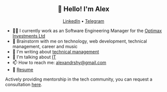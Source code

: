 <h2 align="center">👋 Hello! I'm Alex</h2>
<p align="center">
  <a href="https://www.linkedin.com/in/aleksandr-shulaev/">LinkedIn</a> •
  <a href="https://t.me/alexandrshy">Telegram</a>
</p>

- 👨‍💻 I currently work as an Software Engineering Manager for the <a href="https://github.com/optimaxdev">Optimax Investments Ltd</a>
- 💬 Brainstorm with me on technology, web development, technical management, career and music
- 📓 I'm writing about <a href="https://t.me/softlead">technical management</a>
- 🎤 I'm talking about <a href="https://redcircle.com/shows/optimax-prime">IT</a>
- 📫 How to reach me: <a href="mailto:alexandrshy@gmail.com">alexandrshy@gmail.com</a>
- 📝 <a href="https://drive.google.com/file/d/14aCD0908vzm-M6jKULE-GHrqsrrdv2fw/view?usp=sharing">Resume</a>


<p>Actively providing mentorship in the tech community, you can request a consultation <a href="https://getmentor.dev/mentor/aleksandr-shulaev-896">here</a>.</p>
